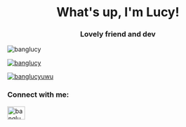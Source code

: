 <h1 align="center">What's up, I'm Lucy!</h1>
<h3 align="center">Lovely friend and dev</h3>

<p align="left"> <img src="https://komarev.com/ghpvc/?username=banglucy&label=Profile%20views&color=0e75b6&style=flat" alt="banglucy" /> </p>

<p align="left"> <a href="https://github.com/ryo-ma/github-profile-trophy"><img src="https://github-profile-trophy.vercel.app/?username=banglucy" alt="banglucy" /></a> </p>

<p align="left"> <a href="https://twitter.com/banglucyuwu" target="blank"><img src="https://img.shields.io/twitter/follow/banglucyuwu?logo=twitter&style=for-the-badge" alt="banglucyuwu" /></a> </p>

<h3 align="left">Connect with me:</h3>
<p align="left">
<a href="https://twitter.com/banglucyuwu" target="blank"><img align="center" src="https://raw.githubusercontent.com/rahuldkjain/github-profile-readme-generator/master/src/images/icons/Social/twitter.svg" alt="banglucyuwu" height="30" width="40" /></a>
</p>
